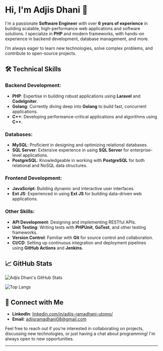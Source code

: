 # Hi, I'm Adjis Dhani 👋

I'm a passionate **Software Engineer** with over **6 years of experience** in building scalable, high-performance web applications and software solutions. I specialize in **PHP** and modern frameworks, with hands-on experience in backend development, database management, and more.

I’m always eager to learn new technologies, solve complex problems, and contribute to open-source projects.

## 🛠️ **Technical Skills**

### **Backend Development:**
- **PHP**: Expertise in building robust applications using **Laravel** and **CodeIgniter**.
- **Golang**: Currently diving deep into **Golang** to build fast, concurrent applications.
- **C++**: Developing performance-critical applications and algorithms using **C++**.

### **Databases:**
- **MySQL**: Proficient in designing and optimizing relational databases.
- **SQL Server**: Extensive experience in using **SQL Server** for enterprise-level applications.
- **PostgreSQL**: Knowledgeable in working with **PostgreSQL** for both relational and NoSQL data structures.

### **Frontend Development:**
- **JavaScript**: Building dynamic and interactive user interfaces.
- **Ext JS**: Experienced in using **Ext JS** for building data-driven web applications.

### **Other Skills:**
- **API Development**: Designing and implementing RESTful APIs.
- **Unit Testing**: Writing tests with **PHPUnit**, **GoTest**, and other testing frameworks.
- **Version Control**: Familiar with **Git** for source control and collaboration.
- **CI/CD**: Setting up continuous integration and deployment pipelines using **GitHub Actions** and **Jenkins**.

## 📈 **GitHub Stats**

![Adjis Dhani's GitHub Stats](https://github-readme-stats.vercel.app/api?username=adjisdhani&show_icons=true&count_private=true)

![Top Langs](https://github-readme-stats.vercel.app/api/top-langs/?username=adjisdhani&layout=compact&langs_count=20)

## 🔗 **Connect with Me**
- **LinkedIn**: [linkedin.com/in/adjis-ramadhani-utomo/](https://www.linkedin.com/in/adjis-ramadhani-utomo/)
- **Email**: [adjisramadhani08@gmail.com](mailto:adjisramadhani08@gmail.com)

Feel free to reach out if you're interested in collaborating on projects, discussing new technologies, or just having a chat about programming! I'm always open to new opportunities.

---
